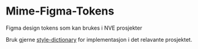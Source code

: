# Mime-Figma-Tokens
Figma design tokens som kan brukes i NVE prosjekter

Bruk gjerne [style-dictionary](https://amzn.github.io/style-dictionary/#/) for implementasjon i det relavante prosjektet.
